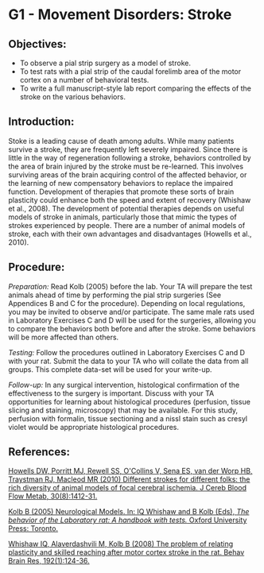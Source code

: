 # G1 - Movement Disorders: Stroke

## Objectives:

* To observe a pial strip surgery as a model of stroke.
* To test rats with a pial strip of the caudal forelimb area of the motor cortex on a number of behavioral tests.
* To write a full manuscript-style lab report comparing the effects of the stroke on the various behaviors.

## Introduction:

Stoke is a leading cause of death among adults. While many patients survive a stroke, they are frequently left severely impaired. Since there is little in the way of regeneration following a stroke, behaviors controlled by the area of brain injured by the stroke must be re-learned. This involves surviving areas of the brain acquiring control of the affected behavior, or the learning of new compensatory behaviors to replace the impaired function. Development of therapies that promote these sorts of brain plasticity could enhance both the speed and extent of recovery \(Whishaw et al., 2008\). The development of potential therapies depends on useful models of stroke in animals, particularly those that mimic the types of strokes experienced by people. There are a number of animal models of stroke, each with their own advantages and disadvantages \(Howells et al., 2010\).

## Procedure:

_Preparation:_ Read Kolb \(2005\) before the lab. Your TA will prepare the test animals ahead of time by performing the pial strip surgeries \(See Appendices B and C for the procedure\). Depending on local regulations, you may be invited to observe and/or participate. The same male rats used in Laboratory Exercises C and D will be used for the surgeries, allowing you to compare the behaviors both before and after the stroke. Some behaviors will be more affected than others.

_Testing:_ Follow the procedures outlined in Laboratory Exercises C and D with your rat. Submit the data to your TA who will collate the data from all groups. This complete data-set will be used for your write-up.

_Follow-up:_ In any surgical intervention, histological confirmation of the effectiveness to the surgery is important. Discuss with your TA opportunities for learning about histological procedures \(perfusion, tissue slicing and staining, microscopy\) that may be available. For this study, perfusion with formalin, tissue sectioning and a nissl stain such as cresyl violet would be appropriate histological procedures.

## References:

[Howells DW, Porritt MJ, Rewell SS, O'Collins V, Sena ES, van der Worp HB, Traystman RJ, Macleod MR \(2010\) Different strokes for different folks: the rich diversity of animal models of focal cerebral ischemia. J Cereb Blood Flow Metab, 30\(8\):1412-31.](https://www.ncbi.nlm.nih.gov/pubmed/20485296)

[Kolb B \(2005\) Neurological Models. In: IQ Whishaw and B Kolb \(Eds\), _The behavior of the Laboratory rat: A handbook with tests._ Oxford University Press: Toronto.](https://www.researchgate.net/publication/255662684_The_Behavior_of_the_Laboratory_Rat)

[Whishaw IQ, Alaverdashvili M, Kolb B \(2008\) The problem of relating plasticity and skilled reaching after motor cortex stroke in the rat. Behav Brain Res, 192\(1\):124-36.](https://www.ncbi.nlm.nih.gov/pubmed/18282620)


